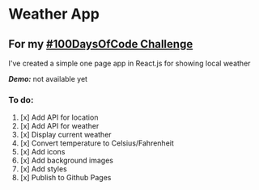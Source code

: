 # Weather App

## For my [#100DaysOfCode Challenge](https://github.com/izabelka/100-days-of-code)

I've created a simple one page app in React.js for showing local weather

***Demo:*** not available yet

### To do:
1. [x] Add API for location
2. [x] Add API for weather
3. [x] Display current weather
4. [x] Convert temperature to Celsius/Fahrenheit
5. [x] Add icons
6. [x] Add background images
7. [x] Add styles
8. [x] Publish to Github Pages